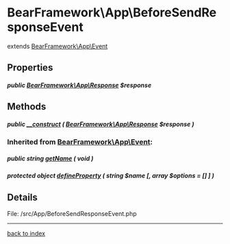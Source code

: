 # BearFramework\App\BeforeSendResponseEvent

extends [BearFramework\App\Event](bearframework.app.event.class.md)

## Properties

##### public [BearFramework\App\Response](bearframework.app.response.class.md) $response

## Methods

##### public [__construct](bearframework.app.beforesendresponseevent.__construct.method.md) ( [BearFramework\App\Response](bearframework.app.response.class.md) $response )

### Inherited from [BearFramework\App\Event](bearframework.app.event.class.md):

##### public string [getName](bearframework.app.event.getname.method.md) ( void )

##### protected object [defineProperty](bearframework.app.event.defineproperty.method.md) ( string $name [, array $options = [] ] )

## Details

File: /src/App/BeforeSendResponseEvent.php

---

[back to index](index.md)

